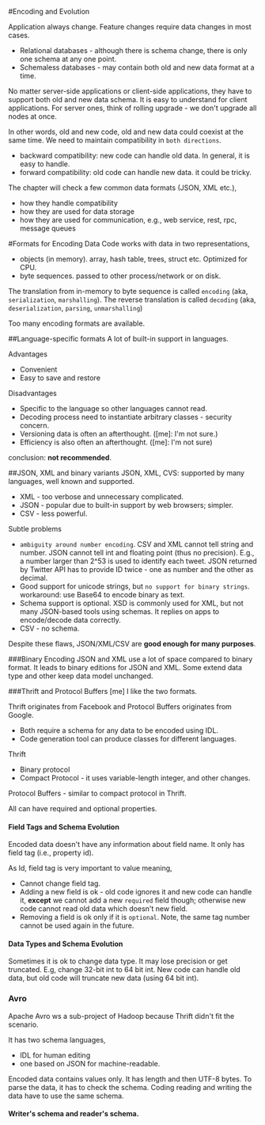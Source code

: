 #Encoding and Evolution

Application always change. Feature changes require data changes in most cases.

* Relational databases - although there is schema change, there is only one schema at any one point.
* Schemaless databases - may contain both old and new data format at a time.

No matter server-side applications or client-side applications, they have to support both old and new data schema. It is easy to understand for client applications. For server ones, think of rolling upgrade - we don't upgrade all nodes at once.

In other words, old and new code, old and new data could coexist at the same time. We need to maintain compatibility in ``both directions``.
* backward compatibility: new code can handle old data. In general, it is easy to handle.
* forward compatibility: old code can handle new data. it could be tricky.

The chapter will check a few common data formats (JSON, XML etc.),
* how they handle compatibility
* how they are used for data storage
* how they are used for communication, e.g., web service, rest, rpc, message queues

#Formats for Encoding Data
Code works with data in two representations,
* objects (in memory). array, hash table, trees, struct etc. Optimized for CPU.
* byte sequences. passed to other process/network or on disk. 

The translation from in-memory to byte sequence is called ``encoding`` (aka, ``serialization``, ``marshalling``).  The reverse translation is called ``decoding`` (aka, ``deserialization``, ``parsing``, ``unmarshalling``)

Too many encoding formats are available.

##Language-specific formats
A lot of built-in support in languages.

Advantages
* Convenient
* Easy to save and restore

Disadvantages
* Specific to the language so other languages cannot read.
* Decoding process need to instantiate arbitrary classes - security concern.
* Versioning data is often an afterthought. ([me]: I'm not sure.)
* Efficiency is also often an afterthought. ([me]: I'm not sure)

conclusion: **not recommended**.

##JSON, XML and binary variants
JSON, XML, CVS: supported by many languages, well known and supported.
* XML - too verbose and unnecessary complicated.
* JSON - popular due to built-in support by web browsers; simpler.
* CSV - less powerful.

Subtle problems
* ``ambiguity around number encoding``. CSV and XML cannot tell string and number. JSON cannot tell int and floating point (thus no precision). E.g., a number larger than 2^53 is used to identify each tweet. JSON returned by Twitter API has to provide ID twice - one as number and the other as decimal.
* Good support for unicode strings, but ``no support for binary strings``. workaround: use Base64 to encode binary as text.
* Schema support is optional. XSD is commonly used for XML, but not many JSON-based tools using schemas. It replies on apps to encode/decode data correctly.
* CSV - no schema.

Despite these flaws, JSON/XML/CSV are **good enough for many purposes**.

###Binary Encoding
JSON and XML use a lot of space compared to binary format. It leads to binary editions for JSON and XML. Some extend data type and other keep data model unchanged.

###Thrift and Protocol Buffers
[me] I like the two formats. 

Thrift originates from Facebook and Protocol Buffers originates from Google.
* Both require a schema for any data to be encoded using IDL.
* Code generation tool can produce classes for different languages.

Thrift
* Binary protocol
* Compact Protocol - it uses variable-length integer, and other changes.

Protocol Buffers - similar to compact protocol in Thrift.

All can have required and optional properties.

#### Field Tags and Schema Evolution
Encoded data doesn't have any information about field name. It only has field tag (i.e., property id). 

As Id, field tag is very important to value meaning,
* Cannot change field tag.
* Adding a new field is ok - old code ignores it and new code can handle it, **except** we cannot add a new ``required`` field though; otherwise new code cannot read old data which doesn't new field.
* Removing a field is ok only if it is ``optional``. Note, the same tag number cannot be used again in the future.

#### Data Types and Schema Evolution
Sometimes it is ok to change data type. It may lose precision or get truncated. E.g, change 32-bit int to 64 bit int. New code can handle old data, but old code will truncate new data (using 64 bit int).

### Avro
Apache Avro ws a sub-project of Hadoop because Thrift didn't fit the scenario.

It has two schema languages,
* IDL for human editing
* one based on JSON for machine-readable.

Encoded data contains values only. It has length and then UTF-8 bytes. To parse the data, it has to check the schema. Coding reading and writing the data have to use the same schema.

#### Writer's schema and reader's schema.
